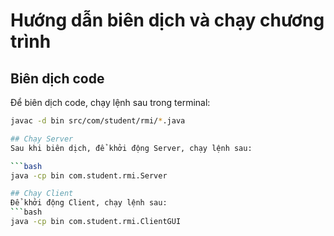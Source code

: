 # Hướng dẫn biên dịch và chạy chương trình

## Biên dịch code
Để biên dịch code, chạy lệnh sau trong terminal:

```bash
javac -d bin src/com/student/rmi/*.java

## Chạy Server
Sau khi biên dịch, để khởi động Server, chạy lệnh sau:

```bash
java -cp bin com.student.rmi.Server

## Chạy Client
Để khởi động Client, chạy lệnh sau:
```bash
java -cp bin com.student.rmi.ClientGUI
